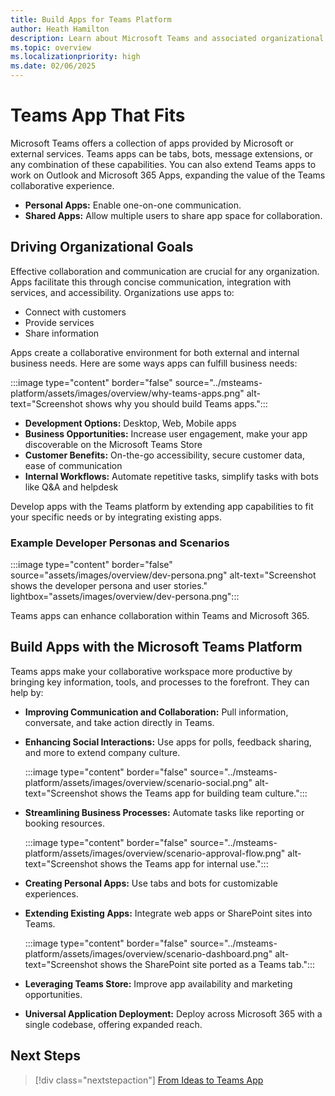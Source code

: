 ```yaml
---
title: Build Apps for Teams Platform
author: Heath Hamilton
description: Learn about Microsoft Teams and associated organizational goals, discover why you should build apps on the Teams platform, and understand how Teams apps help meet business needs.
ms.topic: overview
ms.localizationpriority: high
ms.date: 02/06/2025
---
```


# Teams App That Fits

Microsoft Teams offers a collection of apps provided by Microsoft or external services. Teams apps can be tabs, bots, message extensions, or any combination of these capabilities. You can also extend Teams apps to work on Outlook and Microsoft 365 Apps, expanding the value of the Teams collaborative experience.

- **Personal Apps:** Enable one-on-one communication.
- **Shared Apps:** Allow multiple users to share app space for collaboration.

## Driving Organizational Goals

Effective collaboration and communication are crucial for any organization. Apps facilitate this through concise communication, integration with services, and accessibility. Organizations use apps to:

- Connect with customers
- Provide services
- Share information

Apps create a collaborative environment for both external and internal business needs. Here are some ways apps can fulfill business needs:

:::image type="content" border="false" source="../msteams-platform/assets/images/overview/why-teams-apps.png" alt-text="Screenshot shows why you should build Teams apps.":::

- **Development Options:** Desktop, Web, Mobile apps
- **Business Opportunities:** Increase user engagement, make your app discoverable on the Microsoft Teams Store
- **Customer Benefits:** On-the-go accessibility, secure customer data, ease of communication
- **Internal Workflows:** Automate repetitive tasks, simplify tasks with bots like Q&A and helpdesk

Develop apps with the Teams platform by extending app capabilities to fit your specific needs or by integrating existing apps.

### Example Developer Personas and Scenarios

:::image type="content" border="false" source="assets/images/overview/dev-persona.png" alt-text="Screenshot shows the developer persona and user stories." lightbox="assets/images/overview/dev-persona.png":::

Teams apps can enhance collaboration within Teams and Microsoft 365.

## Build Apps with the Microsoft Teams Platform

Teams apps make your collaborative workspace more productive by bringing key information, tools, and processes to the forefront. They can help by:

- **Improving Communication and Collaboration:** Pull information, conversate, and take action directly in Teams.
- **Enhancing Social Interactions:** Use apps for polls, feedback sharing, and more to extend company culture.
  
  :::image type="content" border="false" source="../msteams-platform/assets/images/overview/scenario-social.png" alt-text="Screenshot shows the Teams app for building team culture.":::

- **Streamlining Business Processes:** Automate tasks like reporting or booking resources.

  :::image type="content" border="false" source="../msteams-platform/assets/images/overview/scenario-approval-flow.png" alt-text="Screenshot shows the Teams app for internal use.":::

- **Creating Personal Apps:** Use tabs and bots for customizable experiences.

- **Extending Existing Apps:** Integrate web apps or SharePoint sites into Teams.

  :::image type="content" border="false" source="../msteams-platform/assets/images/overview/scenario-dashboard.png" alt-text="Screenshot shows the SharePoint site ported as a Teams tab.":::

- **Leveraging Teams Store:** Improve app availability and marketing opportunities.
- **Universal Application Deployment:** Deploy across Microsoft 365 with a single codebase, offering expanded reach.

## Next Steps

> [!div class="nextstepaction"]
> [From Ideas to Teams App](overview-story.md)